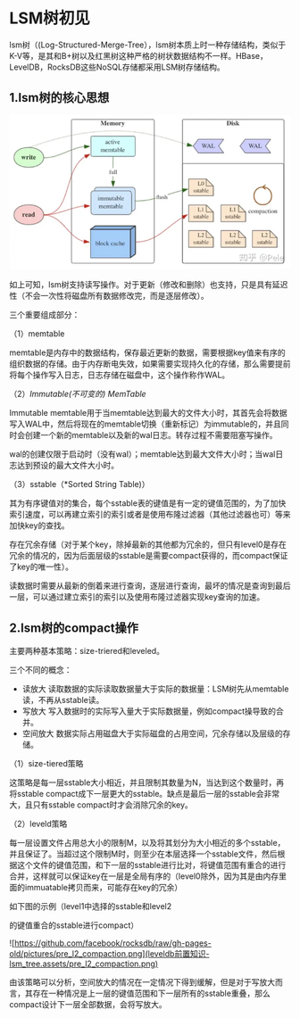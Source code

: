 # LSM树初见

lsm树（(Log-Structured-Merge-Tree），lsm树本质上时一种存储结构，类似于K-V等，是其和B+树以及红黑树这种严格的树状数据结构不一样。HBase，LevelDB，RocksDB这些NoSQL存储都采用LSM树存储结构。

## 1.lsm树的核心思想

![img](leveldb前置知识-lsm_tree.assets/v2-37576525d52091fd713bb13556c92861_720w.webp)

如上可知，lsm树支持读写操作。对于更新（修改和删除）也支持，只是具有延迟性（不会一次性将磁盘所有数据修改完，而是逐层修改）。

三个重要组成部分：

（1）memtable

memtable是内存中的数据结构，保存最近更新的数据，需要根据key值来有序的组织数据的存储。由于内存断电失效，如果需要实现持久化的存储，那么需要提前将每个操作写入日志，日志存储在磁盘中，这个操作称作WAL。

（2）*Immutable(不可变的) MemTable*

Immutable memtable用于当memtable达到最大的文件大小时，其首先会将数据写入WAL中，然后将现在的memtable切换（重新标记）为immutable的，并且同时会创建一个新的memtable以及新的wal日志。转存过程不需要阻塞写操作。

wal的创建仅限于启动时（没有wal）；memtable达到最大文件大小时；当wal日志达到预设的最大文件大小时。

（3）sstable（*Sorted String Table)）

其为有序键值对的集合，每个sstable表的键值是有一定的键值范围的，为了加快索引速度，可以再建立索引的索引或者是使用布隆过滤器（其他过滤器也可）等来加快key的查找。

存在冗余存储（对于某个key，除掉最新的其他都为冗余的，但只有level0是存在冗余的情况的，因为后面层级的sstable是需要compact获得的，而compact保证了key的唯一性）。

读数据时需要从最新的倒着来进行查询，逐层进行查询，最坏的情况是查询到最后一层，可以通过建立索引的索引以及使用布隆过滤器实现key查询的加速。

## 2.lsm树的compact操作

主要两种基本策略：size-triered和leveled。

三个不同的概念：

- 读放大 读取数据的实际读取数据量大于实际的数据量：LSM树先从memtable读，不再从sstable读。
- 写放大 写入数据时的实际写入量大于实际数据量，例如compact操导致的合并。
- 空间放大 数据实际占用磁盘大于实际磁盘的占用空间，冗余存储以及层级的存储。

（1）size-tiered策略

这策略是每一层sstable大小相近，并且限制其数量为N，当达到这个数量时，再将sstable compact成下一层更大的sstable。缺点是最后一层的sstable会非常大，且只有sstable compact时才会消除冗余的key。

（2）leveld策略

每一层设置文件占用总大小的限制M，以及将其划分为大小相近的多个sstable，并且保证了。当超过这个限制M时，则至少在本层选择一个sstable文件，然后根据这个文件的键值范围，和下一层的sstable进行比对，将键值范围有重合的进行合并，这样就可以保证key在一层是全局有序的（level0除外，因为其是由内存里面的immuatable拷贝而来，可能存在key的冗余）

如下图的示例（level1中选择的sstable和level2

的键值重合的sstable进行compact）

![https://github.com/facebook/rocksdb/raw/gh-pages-old/pictures/pre_l2_compaction.png](leveldb前置知识-lsm_tree.assets/pre_l2_compaction.png)

由该策略可以分析，空间放大的情况在一定情况下得到缓解，但是对于写放大而言，其存在一种情况是上一层的键值范围和下一层所有的sstable重叠，那么compact设计下一层全部数据，会将写放大。